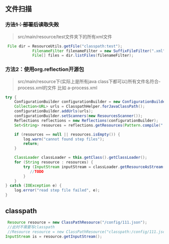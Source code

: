 
## 文件扫描

### ~~方法1：部署后读取失败~~

> src/main/resource/test文件夹下的所有xml文件
```java
 File dir = ResourceUtils.getFile("classpath:test");
            FilenameFilter filenameFilter = new SuffixFileFilter(".xml");
            File[] files = dir.listFiles(filenameFilter);
```

### 方法2：使用org.reflection开源包
> src/main/resource下(实际上是所有java class下都可以)所有文件名符合-process.xml的文件
> 比如  a-process.xml
```java
try {
    ConfigurationBuilder configurationBuilder = new ConfigurationBuilder();
    Collection<URL> urls = ClasspathHelper.forJavaClassPath();
    configurationBuilder.addUrls(urls);
    configurationBuilder.setScanners(new ResourcesScanner());
    Reflections reflections = new Reflections(configurationBuilder);
    Set<String> resources = reflections.getResources(Pattern.compile(".*?-process\\.xml"));

    if (resources == null || resources.isEmpty()) {
        log.warn("cannot found step files");
        return;
    }

    ClassLoader classLoader = this.getClass().getClassLoader();
    for (String resource : resources) {
        try (InputStream inputStream = classLoader.getResourceAsStream(resource)) {
           //TODO
        }
    }
} catch (IOException e) {
    log.error("read step file failed", e);
}
```


## classpath
```java
 Resource resource = new ClassPathResource("/config/111.json");
 //此时不需要写classpath
 //Resource resource = new ClassPathResource("classpath:/config/111.json");
InputStream is = resource.getInputStream();
```
